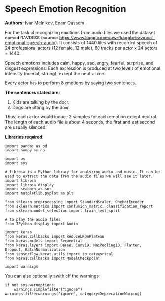# Speech Emotion Recognition

**Authors:**
Ivan Melnikov, Enam Qassem

For the task of recognizing emotions from audio files we used the dataset named RAVDESS (source: https://www.kaggle.com/uwrfkaggler/ravdess-emotional-speech-audio).
It consists of 1440 files with recorded speech of 24 professional actors (12 female, 12 male), 60 tracks per actor x 24 actors = 1440.

Speech emotions includes calm, happy, sad, angry, fearful, surprise, and disgust expressions. Each expression is produced at two levels of emotional intensity (normal, strong), except the neutral one.

Every actor has to perform 8 emotions by saying two sentences. 

**The sentences stated are:**
1. Kids are talking by the door.
2. Dogs are sitting by the door.

Thus, each actor would induce 2 samples for each emotion except neutral. The length of each audio file is about 4 seconds, the first and last second are usually silenced.

**Libraries required:**
```
import pandas as pd
import numpy as np

import os
import sys

# librosa is a Python library for analyzing audio and music. It can be used to extract the data from the audio files we will see it later.
import librosa
import librosa.display
import seaborn as sns
import matplotlib.pyplot as plt

from sklearn.preprocessing import StandardScaler, OneHotEncoder
from sklearn.metrics import confusion_matrix, classification_report
from sklearn.model_selection import train_test_split

# to play the audio files
from IPython.display import Audio

import keras
from keras.callbacks import ReduceLROnPlateau
from keras.models import Sequential
from keras.layers import Dense, Conv1D, MaxPooling1D, Flatten, Dropout, BatchNormalization
from tensorflow.keras.utils import to_categorical
from keras.callbacks import ModelCheckpoint

import warnings
```
You can also optionally swith off the warnings:
```
if not sys.warnoptions:
    warnings.simplefilter("ignore")
warnings.filterwarnings("ignore", category=DeprecationWarning) 
```
